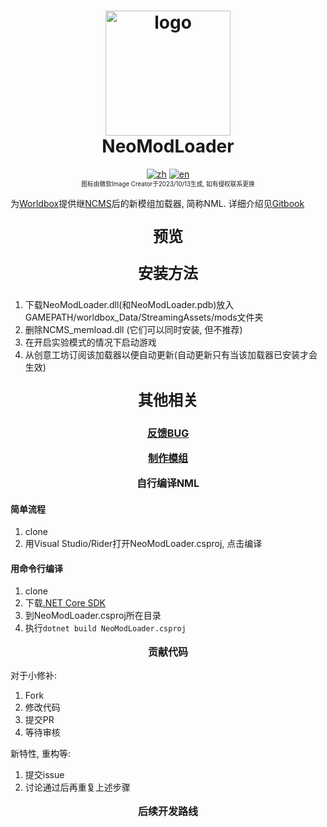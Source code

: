 ﻿<h1 align="center">
  <img src="https://raw.githubusercontent.com/WorldBoxOpenMods/ModLoader/master/resources/logo.png" alt="logo" width="200">
  <br/>
  NeoModLoader
</h1>

<p align="center">
  <a href="https://github.com/WorldBoxOpenMods/ModLoader/blob/master/README.md"><img alt="zh" src="https://img.shields.io/badge/切换语言-简体中文-red.svg"></a>
  <a href="https://github.com/WorldBoxOpenMods/ModLoader/blob/master/README.en.md"><img alt="en" src="https://img.shields.io/badge/Change Language-English-green.svg"></a>
<br/>
    <small><small>图标由微软Image Creator于2023/10/13生成, 如有侵权联系更换</small></small>
</p>

为[Worldbox](http://www.superworldbox.com/)提供继[NCMS](https://denq04.github.io/ncms/)后的新模组加载器, 简称NML.
详细介绍见[Gitbook](https://worldboxopenmods.gitbook.io/mod-tutorial-zh/)

<p align="center" style="font-size:24px;font-weight: bold"> 预览 </p>


<p align="center" style="font-size:24px;font-weight: bold">
    安装方法
</p>

1. 下载NeoModLoader.dll(和NeoModLoader.pdb)放入GAMEPATH/worldbox_Data/StreamingAssets/mods文件夹
2. 删除NCMS_memload.dll (它们可以同时安装, 但不推荐)
3. 在开启实验模式的情况下启动游戏
4. 从创意工坊订阅该加载器以便自动更新(自动更新只有当该加载器已安装才会生效)

<p align="center" style="font-size:24px;font-weight: bold">其他相关</p>
<p align="center" style="font-size:16px;font-weight: bold">
    <a href="https://github.com/WorldBoxOpenMods/ModLoader/issues/new?assignees=&labels=bug&projects=&template=bug-report-zh.yaml&title=%5BBug%5D%3A+">反馈BUG</a>
</p>
<p align="center" style="font-size:16px;font-weight: bold">
    <a href="https://worldboxopenmods.gitbook.io/mod-tutorial-zh/mo-zu-zhi-zuo-jiao-cheng/start">制作模组</a>
</p>
<p align="center" style="font-size:16px;font-weight: bold">
    自行编译NML
</p>

#### 简单流程

1. clone
2. 用Visual Studio/Rider打开NeoModLoader.csproj, 点击编译

#### 用命令行编译
1. clone
2. 下载[.NET Core SDK](https://dotnet.microsoft.com/download)
3. 到NeoModLoader.csproj所在目录
4. 执行`dotnet build NeoModLoader.csproj`

<p align="center" style="font-size:16px;font-weight: bold">
    贡献代码
</p>

对于小修补:

1. Fork
2. 修改代码
3. 提交PR
4. 等待审核

新特性, 重构等:

1. 提交issue
2. 讨论通过后再重复上述步骤

<p align="center" style="font-size:16px;font-weight: bold">
    后续开发路线
</p>